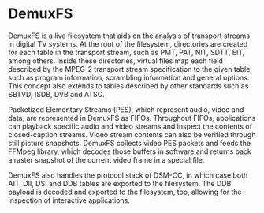 # DemuxFS

DemuxFS is a live filesystem that aids on the analysis of transport streams in digital TV systems.
At the root of the filesystem, directories are created for each table in the transport stream, such as PMT, PAT, NIT, SDTT, EIT, among others. Inside these directories, virtual files map each field described by the MPEG-2 transport stream specification to the given table, such as program information, scrambling information and general options. This concept also extends to tables described by other standards such as SBTVD, ISDB, DVB and ATSC.

Packetized Elementary Streams (PES), which represent audio, video and data, are represented in DemuxFS as FIFOs. Throughout FIFOs, applications can playback specific audio and video streams and inspect the contents of closed-caption streams.
Video stream contents can also be verified through still picture snapshots. DemuxFS collects video PES packets and feeds the FFMpeg library, which decodes those buffers in software and returns back a raster snapshot of the current video frame in a special file.

DemuxFS also handles the protocol stack of DSM-CC, in which case both AIT, DII, DSI and DDB tables are exported to the filesystem. The DDB payload is decoded and exported to the filesystem, too, allowing for the inspection of interactive applications.


